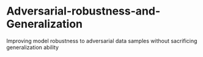 # Adversarial-robustness-and-Generalization
Improving model robustness to adversarial data samples without sacrificing generalization ability
